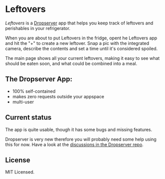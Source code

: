 # Leftovers

*Leftovers* is a [Dropserver](https://dropserver.org) app that helps you keep track of leftovers and perishables in your refrigerator.

When you are about to put Leftovers in the fridge, opent he Leftovers app and hit the "+" to create a new leftover. Snap a pic with the integrated camera, describe the contents and set a time until it's considered spoiled.

The main page shows all your current leftovers, making it easy to see what should be eaten soon, and what could be combined into a meal.

## The Dropserver App:

- 100% self-contained
- makes zero requests outside your appspace
- multi-user

## Current status

The app is quite usable, though it has some bugs and missing features.

Dropserver is very new therefore you will probably need some help using this for now. Have a look at the [discussions in the Dropserver repo](https://github.com/teleclimber/Dropserver/discussions).

## License

MIT Licensed.
